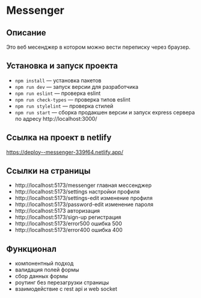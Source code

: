 # Messenger
## Описание
Это веб месенджер в котором можно вести переписку через браузер.

## Установка и запуск проекта

- `npm install` — установка пакетов
- `npm run dev` — запуск версии для разработчика
- `npm run eslint` — проверка eslint
- `npm run check-types` — проверка типов eslint
- `npm run stylelint` — проверка стилей
- `npm run start` — сборка продакшен версии и запуск express сервера по адресу http://localhost:3000/

## Ссылка на проект в netlify

https://deploy--messenger-339f64.netlify.app/


## Ссылки на страницы

- http://localhost:5173/messenger  главная мессенджер
- http://localhost:5173/settings настройки профиля
- http://localhost:5173/settings-edit изменение профиля
- http://localhost:5173/password-edit изменение пароля
- http://localhost:5173 авторизация
- http://localhost:5173/sign-up регистрация
- http://localhost:5173/error500 ошибка 500
- http://localhost:5173/error400 ошибка 400

## Функционал

- компонентный подход
- валидация полей формы
- сбор данных формы
- роутинг без перезагрузки страницы
- взаимодействие с rest api и web socket
